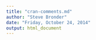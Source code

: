 ```yaml
---
title: "cran-comments.md"
author: "Steve Bronder"
date: "Friday, October 24, 2014"
output: html_document
---
```


